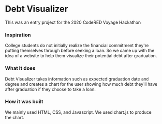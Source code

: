 # Debt Visualizer
This was an entry project for the 2020 CodeRED Voyage Hackathon

### Inspiration
College students do not initially realize the financial commitment they're putting themselves through before seeking a loan. So we came up with the idea of a website to help them visualize their potential debt after graduation.

### What it does
Debt Visualizer takes information such as expected graduation date and degree and creates a chart for the user showing how much debt they'll have after graduation if they choose to take a loan.

### How it was built
We mainly used HTML, CSS, and Javascript. We used chart.js to produce the chart.
